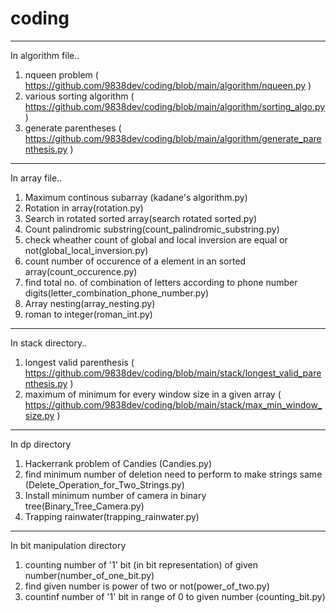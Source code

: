 # coding

--------------------------------------------------------------------------------------------------------------------------------------------------------------
In algorithm file..
1) nqueen problem ( https://github.com/9838dev/coding/blob/main/algorithm/nqueen.py )
2) various sorting algorithm ( https://github.com/9838dev/coding/blob/main/algorithm/sorting_algo.py )
3) generate parentheses ( https://github.com/9838dev/coding/blob/main/algorithm/generate_parenthesis.py )

--------------------------------------------------------------------------------------------------------------------------------------------------------------
In array file..
1) Maximum continous subarray (kadane's algorithm.py)
2) Rotation in array(rotation.py)
3) Search in rotated sorted array(search rotated sorted.py)
4) Count palindromic substring(count_palindromic_substring.py)
5) check wheather count of global and local inversion are equal or not(global_local_inversion.py)
6) count number of occurence of a element in an sorted array(count_occurence.py)
7) find total no. of combination of letters according to phone number digits(letter_combination_phone_number.py)
8) Array nesting(array_nesting.py)
9) roman to integer(roman_int.py)

--------------------------------------------------------------------------------------------------------------------------------------------------------------
In stack directory..
1) longest valid parenthesis ( https://github.com/9838dev/coding/blob/main/stack/longest_valid_parenthesis.py )
2) maximum of minimum for every window size in a given array ( https://github.com/9838dev/coding/blob/main/stack/max_min_window_size.py )

-------------------------------------------------------------------------------------------------------------------------------------------------------------- 
In dp directory

1) Hackerrank problem of Candies (Candies.py)
2) find minimum number of deletion need to perform to make strings same (Delete_Operation_for_Two_Strings.py)
3) Install minimum number of camera in binary tree(Binary_Tree_Camera.py)
4) Trapping rainwater(trapping_rainwater.py)

--------------------------------------------------------------------------------------------------------------------------------------------------------------
In bit manipulation directory

1) counting number of '1' bit (in bit representation) of given number(number_of_one_bit.py)
2) find given number is power of two or not(power_of_two.py)
3) countinf number of '1' bit in range of 0 to given number (counting_bit.py)
